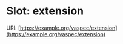 # Slot: extension

URI: [https://example.org/vaspec/extension](https://example.org/vaspec/extension)